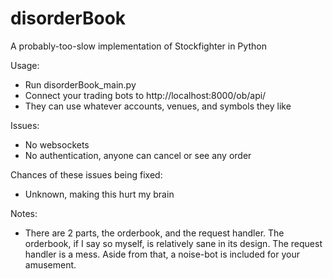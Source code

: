 # disorderBook
A probably-too-slow implementation of Stockfighter in Python

Usage:

* Run disorderBook_main.py
* Connect your trading bots to http://localhost:8000/ob/api/
* They can use whatever accounts, venues, and symbols they like

Issues:

* No websockets
* No authentication, anyone can cancel or see any order

Chances of these issues being fixed:

* Unknown, making this hurt my brain

Notes:

* There are 2 parts, the orderbook, and the request handler. The orderbook, if I say so myself, is relatively sane in its design. The request handler is a mess. Aside from that, a noise-bot is included for your amusement.
